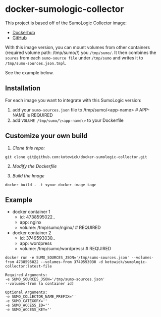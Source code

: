 # docker-sumologic-collector

This project is based off of the SumoLogic Collector image:

  - [Dockerhub](https://hub.docker.com/r/sumologic/collector/)
  - [GitHub](github.com/sumoLogic/sumologic-collector-docker/)
 
With this image version, you can mount volumes from other containers (required volume path: /tmp/sumo/<your-app>/) you `/tmp/sumo/`. It then combines the `soures` from each `sumo-source file` under `/tmp/sumo` and writes it to `/tmp/sumo-sources.json.tmpl`.

See the example below.

## Installation

For each image you want to integrate with this SumoLogic version:

1. add your `sumo-sources.json` file to /tmp/sumo/\<app-name\> # APP-NAME is REQUIRED
2. add `VOLUME /tmp/sumo/\<app-name\>` to your Dockerfile

## Customize your own build

1. *Clone this repo:*

```
git clone git@github.com:kotowick/docker-sumologic-collector.git
```

2. *Modify the Dockerfile*

3. *Build the Image*

```
docker build . -t <your-docker-image-tag>
```

## Example

- docker container 1 
  - id: 4738595022..
  - app: nginx
  - volume: /tmp/sumo/nginx/ # REQUIRED
- docker container 2
  - id: 3749593030..
  - app: wordpress
  - volume: /tmp/sumo/wordpress/ # REQUIRED
 
```
docker run -e SUMO_SOURCES_JSON='/tmp/sumo-sources.json' --volumes-from 4738595022 --volumes-from 3749593030 -d kotowick/sumologic-collector:latest-file
```

```
Required Arguments:
-e SUMO_SOURCES_JSON='/tmp/sumo-sources.json'
--volumes-from (a container id)

Optional Arguments:
-e SUMO_COLLECTOR_NAME_PREFIX='' 
-e SUMO_CATEGORY='' 
-e SUMO_ACCESS_ID=''
-e SUMO_ACCESS_KEY='' 
```

